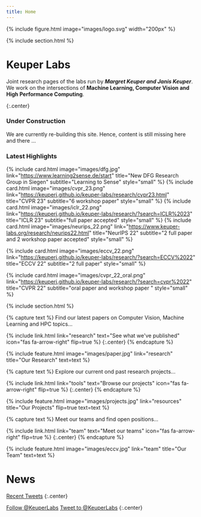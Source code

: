 ```yaml
---
title: Home
---
```

{%
  include figure.html
  image="images/logo.svg"
  width="200px"
%}

{% include section.html %}

# Keuper Labs
Joint research pages of the labs run by ***Margret Keuper and Janis Keuper***. We work on the intersections of **Machine Learning, Computer Vision and High Performance Computing**.

{:.center}
### Under Construction
We are currently re-building this site. Hence, content is still missing here and there ...

### Latest Highlights
{%
  include card.html
  image="images/dfg.jpg"
  link="https://www.learning2sense.de/start"
  title="New DFG Research Group in Siegen"
  subtitle="Learning to Sense"
  style="small"
%}
{%
  include card.html
  image="images/cvpr_23.png"
  link="https://keuperj.github.io/keuper-labs/research/cvpr23.html"
  title="CVPR 23"
  subtitle="6 workshop paper"
  style="small"
%}
{%
  include card.html
  image="images/iclr_22.png"
  link="https://keuperj.github.io/keuper-labs/research/?search=ICLR%2023"
  title="ICLR 23"
  subtitle="full paper accepted"
  style="small"
%}
{%
  include card.html
  image="images/neurips_22.png"
  link="https://www.keuper-labs.org/research/neurips22.html"
  title="NeurIPS 22"
  subtitle="2 full paper and 2 workshop paper accepted"
  style="small"
%}

{%
  include card.html
  image="images/eccv_22.png"
  link="https://keuperj.github.io/keuper-labs/research/?search=ECCV%2022"
  title="ECCV 22"
  subtitle="2 full paper"
  style="small"
%}

{%
  include card.html
  image="images/cvpr_22_oral.png"
  link="https://keuperj.github.io/keuper-labs/research/?search=cvpr%2022"
  title="CVPR 22"
  subtitle="oral paper and workshop paper "
  style="small"
%}


{% include section.html %}


{% capture text %}
Find our latest papers on Computer Vision, Machine Learning and HPC topics...

{%
  include link.html
  link="research"
  text="See what we've published"
  icon="fas fa-arrow-right"
  flip=true
%}
{:.center}
{% endcapture %}

{%
  include feature.html
  image="images/paper.jpg"
  link="research"
  title="Our Research"
  text=text
%}

{% capture text %}
Explore our current ond past research projects...

{%
  include link.html
  link="tools"
  text="Browse our projects"
  icon="fas fa-arrow-right"
  flip=true
%}
{:.center}
{% endcapture %}

{%
  include feature.html
  image="images/projects.jpg"
  link="resources"
  title="Our Projects"
  flip=true
  text=text
%}

{% capture text %}
Meet our teams and find open positions... 

{%
  include link.html
  link="team"
  text="Meet our teams"
  icon="fas fa-arrow-right"
  flip=true
%}
{:.center}
{% endcapture %}

{%
  include feature.html
  image="images/eccv.jpg"
  link="team"
  title="Our Team"
  text=text
%}

# News

<!-- Twitter embeds from https://publish.twitter.com/ -->

<a class="twitter-timeline" data-width="1000" data-height="1200" href="https://twitter.com/KeuperLabs?ref_src=twsrc%5Etfw">Recent Tweets</a> <script async src="https://platform.twitter.com/widgets.js" charset="utf-8"></script>
{:.center}

<a href="https://twitter.com/KeuperLabs?ref_src=twsrc%5Etfw" class="twitter-follow-button" data-show-count="false">Follow @KeuperLabs</a><script async src="https://platform.twitter.com/widgets.js" charset="utf-8"></script>
<a href="https://twitter.com/intent/tweet?screen_name=KeuperLabs&ref_src=twsrc%5Etfw" class="twitter-mention-button" data-show-count="false">Tweet to @KeuperLabs</a><script async src="https://platform.twitter.com/widgets.js" charset="utf-8"></script>
{:.center}
